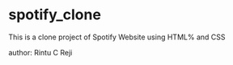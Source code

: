 # spotify_clone
This is a clone project of Spotify Website using HTML% and CSS

author: Rintu C Reji
